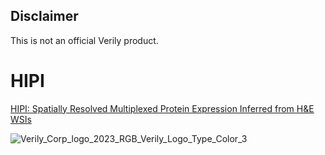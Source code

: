 ## Disclaimer

This is not an official Verily product.

# HIPI

[HIPI: Spatially Resolved Multiplexed Protein Expression Inferred from H&amp;E WSIs](https://www.biorxiv.org/content/10.1101/2024.03.26.586744v1)



![Verily_Corp_logo_2023_RGB_Verily_Logo_Type_Color_3](https://github.com/RonZeira/HIPI/assets/37271181/dd8b0998-b967-4933-aa71-59c9e45c4bf2)
